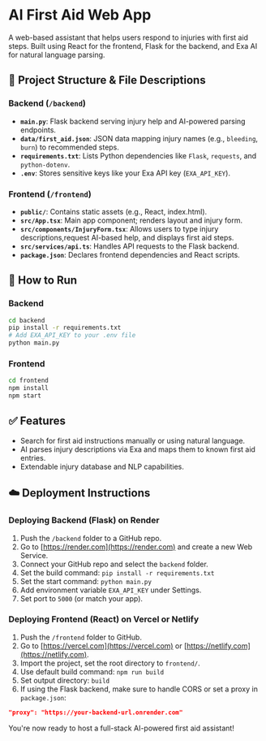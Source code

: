 # AI First Aid Web App

A web-based assistant that helps users respond to injuries with first aid steps. Built using React for the frontend, Flask for the backend, and Exa AI for natural language parsing.

## 📁 Project Structure & File Descriptions

### Backend (`/backend`)
- **`main.py`**: Flask backend serving injury help and AI-powered parsing endpoints.
- **`data/first_aid.json`**: JSON data mapping injury names (e.g., `bleeding`, `burn`) to recommended steps.
- **`requirements.txt`**: Lists Python dependencies like `Flask`, `requests`, and `python-dotenv`.
- **`.env`**: Stores sensitive keys like your Exa API key (`EXA_API_KEY`).

### Frontend (`/frontend`)
- **`public/`**: Contains static assets (e.g., React, index.html).
- **`src/App.tsx`**: Main app component; renders layout and injury form.
- **`src/components/InjuryForm.tsx`**: Allows users to type injury descriptions,request AI-based help, and displays first aid steps.
- **`src/services/api.ts`**: Handles API requests to the Flask backend.
- **`package.json`**: Declares frontend dependencies and React scripts.

## 🚀 How to Run

### Backend
```bash
cd backend
pip install -r requirements.txt
# Add EXA_API_KEY to your .env file
python main.py
```

### Frontend
```bash
cd frontend
npm install
npm start
```

## ✅ Features
- Search for first aid instructions manually or using natural language.
- AI parses injury descriptions via Exa and maps them to known first aid entries.
- Extendable injury database and NLP capabilities.

## ☁️ Deployment Instructions

### Deploying Backend (Flask) on Render
1. Push the `/backend` folder to a GitHub repo.
2. Go to [https://render.com](https://render.com) and create a new Web Service.
3. Connect your GitHub repo and select the `backend` folder.
4. Set the build command: `pip install -r requirements.txt`
5. Set the start command: `python main.py`
6. Add environment variable `EXA_API_KEY` under Settings.
7. Set port to `5000` (or match your app).

### Deploying Frontend (React) on Vercel or Netlify
1. Push the `/frontend` folder to GitHub.
2. Go to [https://vercel.com](https://vercel.com) or [https://netlify.com](https://netlify.com).
3. Import the project, set the root directory to `frontend/`.
4. Use default build command: `npm run build`
5. Set output directory: `build`
6. If using the Flask backend, make sure to handle CORS or set a proxy in `package.json`:
```json
"proxy": "https://your-backend-url.onrender.com"
```

You're now ready to host a full-stack AI-powered first aid assistant!

